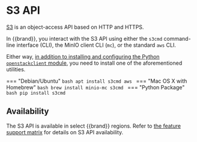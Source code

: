 # S3 API

[S3](https://en.wikipedia.org/wiki/Amazon_S3) is an object-access API
based on HTTP and HTTPS.

In {{brand}}, you interact with the S3 API using either the `s3cmd`
command-line interface (CLI), the MinIO client CLI (`mc`), or the
standard `aws` CLI.

Either way, [in addition to installing and configuring the Python
`openstackclient`
module](../../getting-started/enable-openstack-cli.md), you need to
install one of the aforementioned utilities.

=== "Debian/Ubuntu"
    ```bash
    apt install s3cmd aws
    ```
=== "Mac OS X with Homebrew"
    ```bash
    brew install minio-mc s3cmd
    ```
=== "Python Package"
    ```bash
    pip install s3cmd
    ```

## Availability

The S3 API is available in select {{brand}} regions. Refer to [the
feature support matrix](../../../reference/features/index.md) for details on S3 API
availability.
